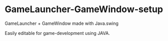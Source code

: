 # GameLauncher-GameWindow-setup
GameLauncher + GameWindow made with Java.swing 

Easily editable for game-development using JAVA.
